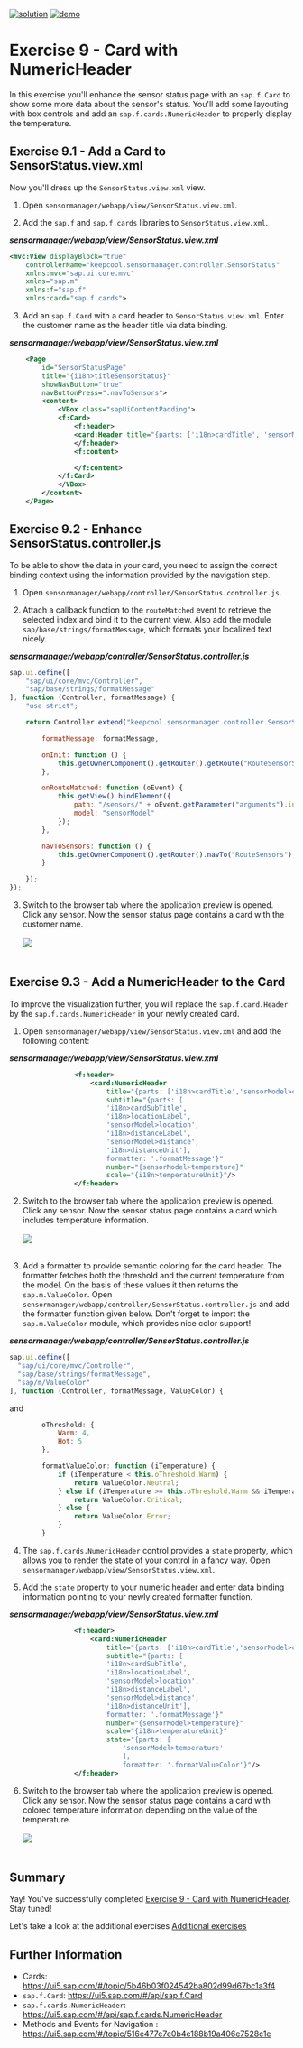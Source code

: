 [![solution](https://flat.badgen.net/badge/solution/available/green?icon=github)](sensormanager)
[![demo](https://flat.badgen.net/badge/demo/deployed/blue?icon=chrome)](https://SAP-samples.github.io/teched2022-AD163/JavaScript/exercises/ex9/sensormanager/webapp/)

# Exercise 9 - Card with NumericHeader

In this exercise you'll enhance the sensor status page with an `sap.f.Card` to show some more data about the sensor's status. You'll add some layouting with box controls and add an `sap.f.cards.NumericHeader` to properly display the temperature.

## Exercise 9.1 - Add a Card to SensorStatus.view.xml

Now you'll dress up the `SensorStatus.view.xml` view.

1. Open `sensormanager/webapp/view/SensorStatus.view.xml`.

2. Add the `sap.f` and `sap.f.cards` libraries to `SensorStatus.view.xml`.

***sensormanager/webapp/view/SensorStatus.view.xml***

````xml
<mvc:View displayBlock="true"
    controllerName="keepcool.sensormanager.controller.SensorStatus"
    xmlns:mvc="sap.ui.core.mvc"
    xmlns="sap.m"
    xmlns:f="sap.f"
    xmlns:card="sap.f.cards">
````

3. Add an `sap.f.Card` with a card header to `SensorStatus.view.xml`. Enter the customer name as the header title via data binding.

***sensormanager/webapp/view/SensorStatus.view.xml***

````xml
    <Page 
        id="SensorStatusPage"
        title="{i18n>titleSensorStatus}"
        showNavButton="true"
        navButtonPress=".navToSensors">
        <content>
            <VBox class="sapUiContentPadding">
            <f:Card>
                <f:header>
                <card:Header title="{parts: ['i18n>cardTitle', 'sensorModel>customer'], formatter: '.formatMessage'}"/>
                </f:header>
                <f:content>

                </f:content>
            </f:Card>
            </VBox>
        </content>
    </Page>
````

## Exercise 9.2 - Enhance SensorStatus.controller.js

To be able to show the data in your card, you need to assign the correct binding context using the information provided by the navigation step.

1. Open `sensormanager/webapp/controller/SensorStatus.controller.js`.

2. Attach a callback function to the `routeMatched` event to retrieve the selected index and bind it to the current view. Also add the module `sap/base/strings/formatMessage`, which formats your localized text nicely.

***sensormanager/webapp/controller/SensorStatus.controller.js***

````js
sap.ui.define([
    "sap/ui/core/mvc/Controller",
    "sap/base/strings/formatMessage"
], function (Controller, formatMessage) {
    "use strict";

    return Controller.extend("keepcool.sensormanager.controller.SensorStatus", {

        formatMessage: formatMessage,

        onInit: function () {
            this.getOwnerComponent().getRouter().getRoute("RouteSensorStatus").attachMatched(this.onRouteMatched, this);
        },

        onRouteMatched: function (oEvent) {
            this.getView().bindElement({
                path: "/sensors/" + oEvent.getParameter("arguments").index,
                model: "sensorModel"
            });
        },

        navToSensors: function () {
            this.getOwnerComponent().getRouter().navTo("RouteSensors");
        }

    });
});
````

3. Switch to the browser tab where the application preview is opened. Click any sensor. Now the sensor status page contains a card with the customer name.
<br><br>![](images/09_02_0010.png)<br><br>

## Exercise 9.3 - Add a NumericHeader to the Card

To improve the visualization further, you will replace the `sap.f.card.Header` by the `sap.f.cards.NumericHeader` in your newly created card.

1. Open `sensormanager/webapp/view/SensorStatus.view.xml` and add the following content:

***sensormanager/webapp/view/SensorStatus.view.xml***

````xml
                <f:header>
                    <card:NumericHeader
                        title="{parts: ['i18n>cardTitle','sensorModel>customer'], formatter: '.formatMessage'}"
                        subtitle="{parts: [
                        'i18n>cardSubTitle',
                        'i18n>locationLabel',
                        'sensorModel>location',
                        'i18n>distanceLabel',
                        'sensorModel>distance',
                        'i18n>distanceUnit'],
                        formatter: '.formatMessage'}"
                        number="{sensorModel>temperature}"
                        scale="{i18n>temperatureUnit}"/>
                </f:header>
````

2. Switch to the browser tab where the application preview is opened. Click any sensor. Now the sensor status page contains a card which includes temperature information.
<br><br>![](images/09_03_0010.png)<br><br>

3. Add a formatter to provide semantic coloring for the card header.
The formatter fetches both the threshold and the current temperature from the model. On the basis of these values it then returns the `sap.m.ValueColor`.
Open `sensormanager/webapp/controller/SensorStatus.controller.js` and add the formatter function given below. Don't forget to import the `sap.m.ValueColor` module, which provides nice color support!

***sensormanager/webapp/controller/SensorStatus.controller.js***

````js
sap.ui.define([
  "sap/ui/core/mvc/Controller",
  "sap/base/strings/formatMessage",
  "sap/m/ValueColor"
], function (Controller, formatMessage, ValueColor) {
````

and

````js
        oThreshold: {
            Warm: 4,
            Hot: 5
        },

        formatValueColor: function (iTemperature) {
            if (iTemperature < this.oThreshold.Warm) {
                return ValueColor.Neutral;
            } else if (iTemperature >= this.oThreshold.Warm && iTemperature < this.oThreshold.Hot) {
                return ValueColor.Critical;
            } else {
                return ValueColor.Error;
            }
        }
````

4. The `sap.f.cards.NumericHeader` control provides a `state` property, which allows you to render the state of your control in a fancy way. Open `sensormanager/webapp/view/SensorStatus.view.xml`.

5. Add the `state` property to your numeric header and enter data binding information pointing to your newly created formatter function.

***sensormanager/webapp/view/SensorStatus.view.xml***

````xml
                <f:header>
                    <card:NumericHeader
                        title="{parts: ['i18n>cardTitle','sensorModel>customer'], formatter: '.formatMessage'}"
                        subtitle="{parts: [
                        'i18n>cardSubTitle',
                        'i18n>locationLabel',
                        'sensorModel>location',
                        'i18n>distanceLabel',
                        'sensorModel>distance',
                        'i18n>distanceUnit'],
                        formatter: '.formatMessage'}"
                        number="{sensorModel>temperature}"
                        scale="{i18n>temperatureUnit}"
                        state="{parts: [
                            'sensorModel>temperature'
                            ],
                            formatter: '.formatValueColor'}"/>
                </f:header>
````

6. Switch to the browser tab where the application preview is opened. Click any sensor. Now the sensor status page contains a card with colored temperature information depending on the value of the temperature.
<br><br>![](images/09_03_0020.png)<br><br>

## Summary

Yay! You've successfully completed [Exercise 9 - Card with NumericHeader](#exercise-9---card-with-numericheader). Stay tuned!

Let's take a look at the additional exercises [Additional exercises](../../)

## Further Information
* Cards: https://ui5.sap.com/#/topic/5b46b03f024542ba802d99d67bc1a3f4
* `sap.f.Card`: https://ui5.sap.com/#/api/sap.f.Card
* `sap.f.cards.NumericHeader`: https://ui5.sap.com/#/api/sap.f.cards.NumericHeader
* Methods and Events for Navigation
: https://ui5.sap.com/#/topic/516e477e7e0b4e188b19a406e7528c1e
